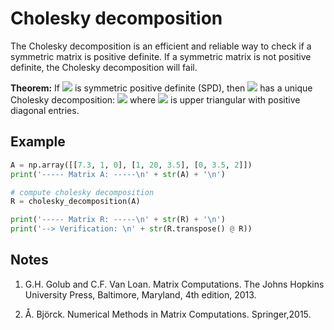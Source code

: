 # Cholesky decomposition
The Cholesky decomposition is an efficient and reliable way to check if a symmetric matrix is positive definite. If a symmetric matrix is not positive definite, the Cholesky decomposition will fail.

**Theorem:**
If <img src="https://render.githubusercontent.com/render/math?math=A \in \mathbb{R}^{n \times n}"> is symmetric positive definite (SPD), then <img src="https://render.githubusercontent.com/render/math?math=A"> has a unique Cholesky decomposition:
<img src="https://render.githubusercontent.com/render/math?math=A = R^{\text{T}} R">
where <img src="https://render.githubusercontent.com/render/math?math=R \in \mathbb{R}^{n \times n}"> is upper triangular with positive diagonal entries.


## Example
```python
A = np.array([[7.3, 1, 0], [1, 20, 3.5], [0, 3.5, 2]])
print('----- Matrix A: -----\n' + str(A) + '\n')

# compute cholesky decomposition
R = cholesky_decomposition(A)

print('----- Matrix R: -----\n' + str(R) + '\n')
print('--> Verification: \n' + str(R.transpose() @ R))
```

## Notes
1. G.H. Golub and C.F. Van Loan. Matrix Computations. The Johns Hopkins University Press, Baltimore, Maryland, 4th edition, 2013.

2. Å. Björck. Numerical Methods in Matrix Computations. Springer,2015.
